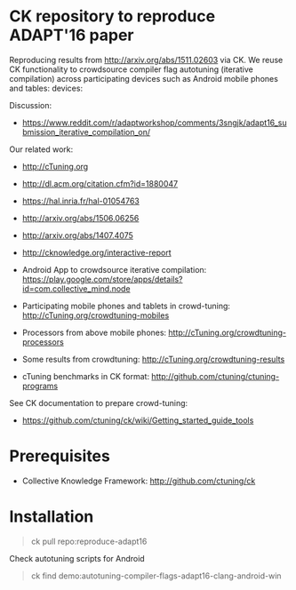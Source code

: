 CK repository to reproduce ADAPT'16 paper
=========================================

Reproducing results from http://arxiv.org/abs/1511.02603 
via CK. We reuse CK functionality to crowdsource compiler
flag autotuning (iterative compilation) across participating
devices such as Android mobile phones and tables:
devices:

Discussion:
* https://www.reddit.com/r/adaptworkshop/comments/3sngjk/adapt16_submission_iterative_compilation_on/

Our related work:

* http://cTuning.org

* http://dl.acm.org/citation.cfm?id=1880047
* https://hal.inria.fr/hal-01054763
* http://arxiv.org/abs/1506.06256
* http://arxiv.org/abs/1407.4075
* http://cknowledge.org/interactive-report

* Android App to crowdsource iterative compilation: https://play.google.com/store/apps/details?id=com.collective_mind.node

* Participating mobile phones and tablets in crowd-tuning: http://cTuning.org/crowdtuning-mobiles
* Processors from above mobile phones: http://cTuning.org/crowdtuning-processors
* Some results from crowdtuning: http://cTuning.org/crowdtuning-results
* cTuning benchmarks in CK format: http://github.com/ctuning/ctuning-programs

See CK documentation to prepare crowd-tuning:
* https://github.com/ctuning/ck/wiki/Getting_started_guide_tools

Prerequisites
=============
* Collective Knowledge Framework: http://github.com/ctuning/ck

Installation
============

> ck pull repo:reproduce-adapt16

Check autotuning scripts for Android

> ck find demo:autotuning-compiler-flags-adapt16-clang-android-win

